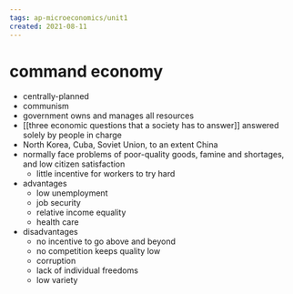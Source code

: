 ```yaml
---
tags: ap-microeconomics/unit1 
created: 2021-08-11
---
```


# command economy

- centrally-planned
- communism
- government owns and manages all resources
- [[three economic questions that a society has to answer]] answered solely by people in charge
- North Korea, Cuba, Soviet Union, to an extent China
- normally face problems of poor-quality goods, famine and shortages, and low citizen satisfaction
	- little incentive for workers to try hard
- advantages
	- low unemployment
	- job security
	- relative income equality
	- health care
- disadvantages
	- no incentive to go above and beyond
	- no competition keeps quality low
	- corruption
	- lack of individual freedoms
	- low variety 
